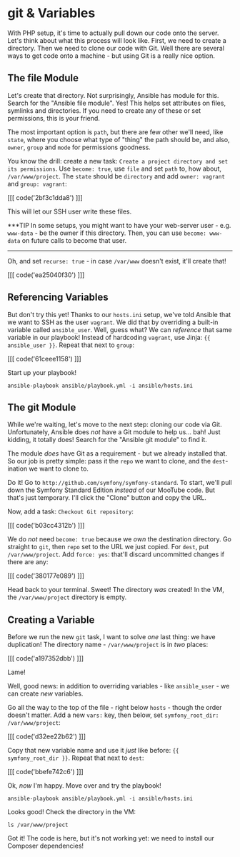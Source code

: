 # git & Variables

With PHP setup, it's time to actually pull down our code onto the server. Let's think
about what this process will look like. First, we need to create a directory. Then
we need to clone our code with Git. Well there are several ways to get code onto
a machine - but using Git is a really nice option.

## The file Module

Let's create that directory. Not surprisingly, Ansible has module for this. Search
for the "Ansible file module". Yes! This helps set attributes on files, symlinks
and directories. If you need to create any of these or set permissions, this is
your friend.

The most important option is `path`, but there are few other we'll need, like `state`,
where you choose what type of "thing" the path should be, and also, `owner`, `group`
and `mode` for permissions goodness.

You know the drill: create a new task: `Create a project directory and set its permissions`.
Use `become: true`, use `file` and set `path` to, how about, `/var/www/project`.
The `state` should be `directory` and add `owner: vagrant` and `group: vagrant`:

[[[ code('2bf3c1dda8') ]]]

This will let our SSH user write these files.

***TIP
In some setups, you might want to have your web-server user - e.g. `www-data` - be
the owner if this directory. Then, you can use `become: www-data` on future calls
to become that user.
***

Oh, and set `recurse: true` - in case `/var/www` doesn't exist, it'll create
that!

[[[ code('ea25040f30') ]]]

## Referencing Variables

But don't try this yet! Thanks to our `hosts.ini` setup, we've told Ansible that
we want to SSH as the user `vagrant`. We did that by overriding a built-in variable
called `ansible_user`. Well, guess what? We can *reference* that same variable in
our playbook! Instead of hardcoding `vagrant`, use Jinja: `{{ ansible_user }}`. Repeat
that next to `group`:

[[[ code('61ceee1158') ]]]

Start up your playbook!

```terminal
ansible-playbook ansible/playbook.yml -i ansible/hosts.ini
```

## The git Module

While we're waiting, let's move to the next step: cloning our code via Git. Unfortunately,
Ansible does *not* have a Git module to help us... bah! Just kidding, it totally
does! Search for the "Ansible git module" to find it.

The module *does* have Git as a requirement - but we already installed that. So
our job is pretty simple: pass it the `repo` we want to clone, and the `dest`-ination we
want to clone to.

Do it! Go to `http://github.com/symfony/symfony-standard`. To start, we'll pull down
the Symfony Standard Edition *instead* of our MooTube code. But that's just temporary.
I'll click the "Clone" button and copy the URL.

Now, add a task: `Checkout Git repository`:

[[[ code('b03cc4312b') ]]]

We do *not* need `become: true` because we *own* the destination directory. Go straight
to `git`, then `repo` set to the URL we just copied. For `dest`, put `/var/www/project`.
Add `force: yes`: that'll discard uncommitted changes if there are any:

[[[ code('380177e089') ]]]

Head back to your terminal. Sweet! The directory *was* created! In the VM, the
`/var/www/project` directory is empty.

## Creating a Variable

Before we run the new `git` task, I want to solve *one* last thing: we have duplication!
The directory name - `/var/www/project` is in *two* places:

[[[ code('a197352dbb') ]]]

Lame!

Well, good news: in addition to overriding variables - like `ansible_user` - we
can create *new* variables.

Go all the way to the top of the file - right below `hosts` - though the order doesn't
matter. Add a new `vars:` key, then below, set `symfony_root_dir: /var/www/project`:

[[[ code('d32ee22b62') ]]]

Copy that new variable name and use it *just* like before: `{{ symfony_root_dir }}`.
Repeat that next to `dest`:

[[[ code('bbefe742c6') ]]]

Ok, *now* I'm happy. Move over and try the playbook!

```terminal
ansible-playbook ansible/playbook.yml -i ansible/hosts.ini
```

Looks good! Check the directory in the VM:

```terminal
ls /var/www/project
```

Got it! The code is here, but it's not working yet: we need to install our Composer
dependencies!
